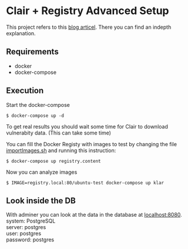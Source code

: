 # Clair + Registry Advanced Setup

This project refers to this [blog articel](https://www.x-cellent.com/blog/advanced-clair-registry-setup/). There you can find an indepth explanation.  

## Requirements

- docker
- docker-compose

## Execution

Start the docker-compose
```
$ docker-compose up -d
```
To get real results you should wait some time for Clair to download vulnerabity data. (This can take some time)

You can fill the Docker Registy with images to test by changing the file [importImages.sh](importImages.sh) and running this instruction:

```
$ docker-compose up registry.content
```

Now you can analyze images
```
$ IMAGE=registry.local:80/ubuntu-test docker-compose up klar
```

## Look inside the DB

With adminer you can look at the data in the database at [localhost:8080](http://localhost:8080).  
system: PostgreSQL  
server: postgres  
user: postgres  
password: postgres  
